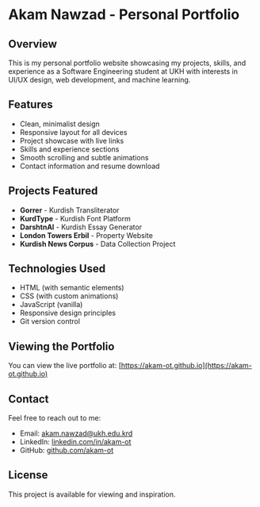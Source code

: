 # Akam Nawzad - Personal Portfolio

## Overview

This is my personal portfolio website showcasing my projects, skills, and experience as a Software Engineering student at UKH with interests in UI/UX design, web development, and machine learning.

## Features

- Clean, minimalist design
- Responsive layout for all devices
- Project showcase with live links
- Skills and experience sections
- Smooth scrolling and subtle animations
- Contact information and resume download

## Projects Featured

- **Gorrer** - Kurdish Transliterator
- **KurdType** - Kurdish Font Platform
- **DarshtnAI** - Kurdish Essay Generator
- **London Towers Erbil** - Property Website
- **Kurdish News Corpus** - Data Collection Project

## Technologies Used

- HTML (with semantic elements)
- CSS (with custom animations)
- JavaScript (vanilla)
- Responsive design principles
- Git version control

## Viewing the Portfolio

You can view the live portfolio at: [https://akam-ot.github.io](https://akam-ot.github.io)

## Contact

Feel free to reach out to me:

- Email: akam.nawzad@ukh.edu.krd
- LinkedIn: [linkedin.com/in/akam-ot](https://linkedin.com/in/akam-ot)
- GitHub: [github.com/akam-ot](https://github.com/akam-ot)

## License

This project is available for viewing and inspiration.
